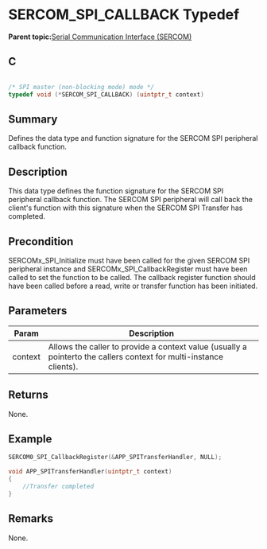 # SERCOM\_SPI\_CALLBACK Typedef

**Parent topic:**[Serial Communication Interface \(SERCOM\)](GUID-76AE7205-E3EF-4EE6-AC28-5153E3565982.md)

## C

```c

/* SPI master (non-blocking mode) mode */
typedef void (*SERCOM_SPI_CALLBACK) (uintptr_t context)

```

## Summary

Defines the data type and function signature for the SERCOM SPI peripheral callback function.

## Description

This data type defines the function signature for the SERCOM SPI peripheral callback function. The SERCOM SPI peripheral will call back the client's function with this signature when the SERCOM SPI Transfer has completed.

## Precondition

SERCOMx\_SPI\_Initialize must have been called for the given SERCOM SPI peripheral instance and SERCOMx\_SPI\_CallbackRegister must have been called to set the function to be called. The callback register function should have been called before a read, write or transfer function has been initiated.

## Parameters

|Param|Description|
|-----|-----------|
|context|Allows the caller to provide a context value \(usually a pointerto the callers context for multi-instance clients\).|

## Returns

None.

## Example

```c
SERCOM0_SPI_CallbackRegister(&APP_SPITransferHandler, NULL);

void APP_SPITransferHandler(uintptr_t context)
{
    //Transfer completed
}
```

## Remarks

None.

